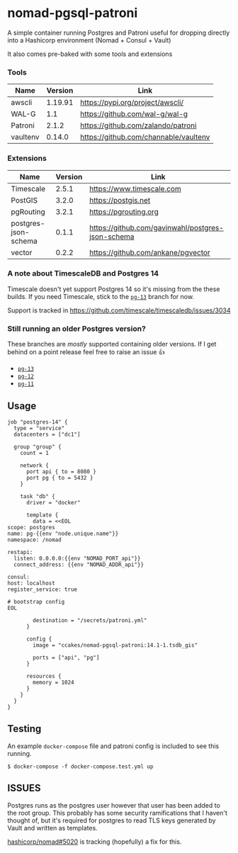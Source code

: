 # nomad-pgsql-patroni

A simple container running Postgres and Patroni useful for dropping directly into a Hashicorp environment (Nomad + Consul + Vault)

It also comes pre-baked with some tools and extensions

### Tools

| Name | Version | Link |
|--|--|--|
| awscli | 1.19.91 | https://pypi.org/project/awscli/ |
| WAL-G | 1.1 | https://github.com/wal-g/wal-g |
| Patroni | 2.1.2 | https://github.com/zalando/patroni |
| vaultenv | 0.14.0 | https://github.com/channable/vaultenv |

### Extensions

| Name | Version | Link |
|--|--|--|
| Timescale | 2.5.1 | https://www.timescale.com |
| PostGIS | 3.2.0 | https://postgis.net |
| pgRouting | 3.2.1 | https://pgrouting.org |
| postgres-json-schema | 0.1.1 | https://github.com/gavinwahl/postgres-json-schema |
| vector | 0.2.2 | https://github.com/ankane/pgvector |

### A note about TimescaleDB and Postgres 14

Timescale doesn't yet support Postgres 14 so it's missing from the these builds. If you need Timescale, stick to the [`pg-13`](https://github.com/ccakes/nomad-pgsql-patroni/tree/pg-13) branch for now.

Support is tracked in https://github.com/timescale/timescaledb/issues/3034

### Still running an older Postgres version?

These branches are *mostly* supported containing older versions. If I get behind on a point release feel free to raise an issue :thumbsup:

- [`pg-13`](https://github.com/ccakes/nomad-pgsql-patroni/tree/pg-13)
- [`pg-12`](https://github.com/ccakes/nomad-pgsql-patroni/tree/pg-12)
- [`pg-11`](https://github.com/ccakes/nomad-pgsql-patroni/tree/pg-11)

## Usage

```hcl
job "postgres-14" {
  type = "service"
  datacenters = ["dc1"]

  group "group" {
    count = 1

    network {
      port api { to = 8080 }
      port pg { to = 5432 }
    }

    task "db" {
      driver = "docker"

      template {
        data = <<EOL
scope: postgres
name: pg-{{env "node.unique.name"}}
namespace: /nomad

restapi:
  listen: 0.0.0.0:{{env "NOMAD_PORT_api"}}
  connect_address: {{env "NOMAD_ADDR_api"}}

consul:
host: localhost
register_service: true

# bootstrap config
EOL

        destination = "/secrets/patroni.yml"
      }

      config {
        image = "ccakes/nomad-pgsql-patroni:14.1-1.tsdb_gis"

        ports = ["api", "pg"]
      }

      resources {
        memory = 1024
      }
    }
  }
}

```

## Testing

An example `docker-compose` file and patroni config is included to see this running.
```shell
$ docker-compose -f docker-compose.test.yml up
```

## ISSUES

Postgres runs as the postgres user however that user has been added to the root group. This probably has some security ramifications that I haven't thought of, but it's required for postgres to read TLS keys generated by Vault and written as templates.

[hashicorp/nomad#5020](https://github.com/hashicorp/nomad/issues/5020) is tracking (hopefully) a fix for this.
